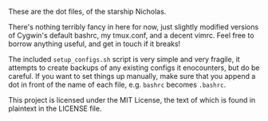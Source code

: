 These are the dot files, of the starship Nicholas.

There's nothing terribly fancy in here for now, just slightly modified
versions of Cygwin's default bashrc, my tmux.conf, and a decent vimrc.
Feel free to borrow anything useful, and get in touch if it breaks!

The included `setup_configs.sh` script is very simple and very fragile,
it attempts to create backups of any existing configs it enocounters,
but do be careful. If you want to set things up manually, make sure
that you append a dot in front of the name of each file, e.g. `bashrc`
becomes `.bashrc`.

This project is licensed under the MIT License, the text of which is
found in plaintext in the LICENSE file.
